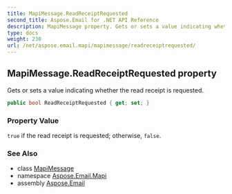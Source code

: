 ```yaml
---
title: MapiMessage.ReadReceiptRequested
second_title: Aspose.Email for .NET API Reference
description: MapiMessage property. Gets or sets a value indicating whether the read receipt is requested
type: docs
weight: 230
url: /net/aspose.email.mapi/mapimessage/readreceiptrequested/
---
```

## MapiMessage.ReadReceiptRequested property

Gets or sets a value indicating whether the read receipt is requested.

```csharp
public bool ReadReceiptRequested { get; set; }
```

### Property Value

`true` if the read receipt is requested; otherwise, `false`.

### See Also

* class [MapiMessage](../)
* namespace [Aspose.Email.Mapi](../../mapimessage/)
* assembly [Aspose.Email](../../../)


